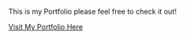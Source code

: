This is my Portfolio please feel free to check it out!

[Visit My Portfolio Here]([https://techsavey2024.github.io/Portfolio/])
